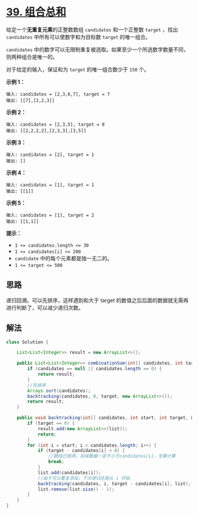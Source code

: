 # [39. 组合总和](https://leetcode-cn.com/problems/combination-sum/)

给定一个**无重复元素**的正整数数组 `candidates` 和一个正整数 `target` ，找出 `candidates` 中所有可以使数字和为目标数 `target` 的唯一组合。

`candidates` 中的数字可以无限制重复被选取。如果至少一个所选数字数量不同，则两种组合是唯一的。 

对于给定的输入，保证和为 `target` 的唯一组合数少于 `150` 个。

 

**示例 1：**

```
输入: candidates = [2,3,6,7], target = 7
输出: [[7],[2,2,3]]
```

**示例 2：**

```
输入: candidates = [2,3,5], target = 8
输出: [[2,2,2,2],[2,3,3],[3,5]]
```

**示例 3：**

```
输入: candidates = [2], target = 1
输出: []
```

**示例 4：**

```
输入: candidates = [1], target = 1
输出: [[1]]
```

**示例 5：**

```
输入: candidates = [1], target = 2
输出: [[1,1]]
```

 

**提示：**

- `1 <= candidates.length <= 30`
- `1 <= candidates[i] <= 200`
- `candidate` 中的每个元素都是独一无二的。
- `1 <= target <= 500`

## 思路

递归回溯。可以先排序，这样遇到和大于 target 的数值之后后面的数据就无需再进行判断了，可以减少递归次数。

## 解法

```java
class Solution {

    List<List<Integer>> result = new ArrayList<>();

    public List<List<Integer>> combinationSum(int[] candidates, int target) {
        if (candidates == null || candidates.length == 0) {
            return result;
        }
        //先排序
        Arrays.sort(candidates);
        backtracking(candidates, 0, target, new ArrayList<>());
        return result;
    }

    public void backtracking(int[] candidates, int start, int target, List<Integer> list) {
        if (target == 0) {
            result.add(new ArrayList<>(list));
            return;
        }
        for (int i = start; i < candidates.length; i++) {
            if (target - candidates[i] < 0) {
                //数组已排序，后续数据一定不小于candidates[i]，无需计算
                break;
            }
            list.add(candidates[i]);
            //由于可以重复添加，下次递归还是从 i 开始
            backtracking(candidates, i, target - candidates[i], list);
            list.remove(list.size() - 1);
        }
    }
}
```

